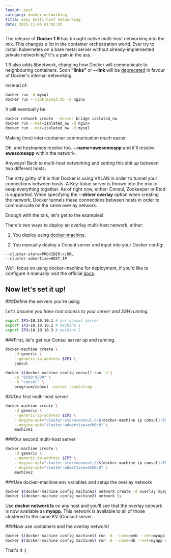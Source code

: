 ```yaml
---
layout: post
category: docker networking
title: easy multi-host networking
date: 2015-11-06 01:02:03
---
```


The release of __Docker 1.9__ has brought native multi-host networking into the mix. This changes _a lot_ in the container orchestration world. Ever try to install Kubernetes on a bare metal server without already-implemented private networking? It's a pain in the ass. 

1.9 also adds libnetwork, changing how Docker will communicate to neighbouring containers. Soon  __"links"__ or __--link__ will be [deprecated](https://docs.docker.com/engine/userguide/networking/dockernetworks/) in favour of Docker's internal networking.

Instead of:

```bash
docker run -d mysql
docker run --link:mysql:db -d nginx
```

It will eventually be:

```bash
docker network create --driver bridge isolated_nw
docker run --net=isolated_nw -d nginx
docker run --net=isolated_nw -d mysql
```

Making (imo) inter-container communication _much_ easier. 

Oh, and hostnames resolve too. __--name=awesomeapp__ and it'll resolve __awesomeapp__ within the network.

Anyways! Back to multi-host networking and setting this shit up between two different hosts.

The nitty gritty of it is that Docker is using VXLAN in order to tunnel your connections between hosts. A Key-Value server is thrown into the mix to keep everything together. As of right now, either: Consul, Zookeeper or Etcd is supported. When specifying the __--driver overlay__ option when creating the network, Docker tunnels these connections between hosts in order to communicate on the same overlay network.

Enough with the talk, let's get to the examples!

There's two ways to deploy an overlay multi-host network, either:

  1. You deploy using [docker-machine](https://github.com/dave-tucker/docker-network-demos/blob/master/multihost-local.sh).

  2. You manually deploy a Consul server and input into your Docker config:

```
--cluster-store=PROVIDER://URL
--cluster-advertise=HOST_IP
```

We'll focus on using docker-machine for deployment, if you'd like to configure it manually visit the official [docs](https://docs.docker.com/engine/userguide/networking/dockernetworks/).

## Now let's set it up!

###Define the servers you're using

_Let's assume you have root access to your server and SSH running._

```bash
export IP1=10.10.10.1 # our consul server
export IP2=10.10.10.2 # machine 1
export IP3=10.10.10.3 # machine 2
```

###First, let's get our Consul server up and running.

```bash
docker-machine create \
    -d generic \
    --generic-ip-address $IP1 \
    consul

docker $(docker-machine config consul) run -d \
    -p "8500:8500" \
    -h "consul" \
    progrium/consul -server -bootstrap
```

###Our first multi-host server

```bash
docker-machine create \
    -d generic \
    --generic-ip-address $IP2 \
    --engine-opt="cluster-store=consul://$(docker-machine ip consul):8500" \
    --engine-opt="cluster-advertise=eth0:0" \
    machine1
```

###Our second multi-host server

```bash
docker-machine create \
    -d generic \
    --generic-ip-address $IP3 \
    --engine-opt="cluster-store=consul://$(docker-machine ip consul):8500" \
    --engine-opt="cluster-advertise=eth0:0" \
    machine2
```

###Use docker-machine env variables and setup the overlay network

```bash
docker $(docker-machine config machine1) network create -d overlay myapp
docker $(docker-machine config machine2) network ls
```

Use __docker network ls__ on any host and you'll see that the overlay network is now available as __myapp__. This network is available to all of those clustered to the same KV (Consul) server.

###Now use containers and the overlay network!

```bash
docker $(docker-machine config machine1) run -d --name=web --net=myapp nginx
docker $(docker-machine config machine1) run -d --name=db --net=myapp mysql

```

That's it :)
